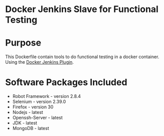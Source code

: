 Docker Jenkins Slave for Functional Testing
===========================================

Purpose
=======
This Dockerfile contain tools to do functional testing in a docker container.
Using the [Docker Jenkins Plugin](https://wiki.jenkins-ci.org/display/JENKINS/Docker+Plugin).


Software Packages Included
==========================
- Robot Framework - version 2.8.4
- Selenium - version 2.39.0
- Firefox - version 30
- Nodejs - latest
- Openssh-Server - latest
- JDK - latest
- MongoDB - latest
